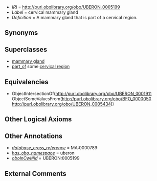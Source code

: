  * *IRI* = http://purl.obolibrary.org/obo/UBERON_0005199
 * *Label* = cervical mammary gland
 * *Definition* = A mammary gland that is part of a cervical region.

## Synonyms


## Superclasses

 * [mammary gland](../../UBERON/11/UBERON_0001911.md)
 * [part_of](../../BFO/50/BFO_0000050.md) some [cervical region](../../UBERON/34/UBERON_0005434.md)

## Equivalencies

 * ObjectIntersectionOf(<http://purl.obolibrary.org/obo/UBERON_0001911> ObjectSomeValuesFrom(<http://purl.obolibrary.org/obo/BFO_0000050> <http://purl.obolibrary.org/obo/UBERON_0005434>))

## Other Logical Axioms


## Other Annotations

 * *[database_cross_reference](../../ef/oboInOwl#hasDbXref.md)* = MA:0000789
 * *[has_obo_namespace](../../ce/oboInOwl#hasOBONamespace.md)* = uberon
 * *[oboInOwl#id](../../id/oboInOwl#id.md)* = UBERON:0005199

## External Comments

